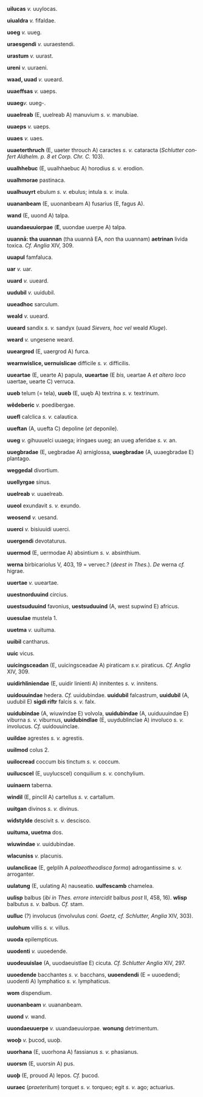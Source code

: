 **uilucas** *v.* uuylocas.

**uiualdra** *v.* fifaldae.

**uoeg** *v.* uueg.

**uraesgendi** *v.* uuraestendi.

**urastum** *v.* uurast.

**ureni** *v.* uuraeni.

**waad, uuad** *v.* uueard.

**uuaeffsas** *v.* uaeps.

**uuaeg***v.* uueg-.

**uuaelreab** (E, uuelreab A) manuvium *s. v.* manubiae.

**uuaeps** *v.* uaeps.

**uuaes** *v.* uaes.

**uuaeterthruch** (E, uaeter throuch A) caractes *s. v.* cataracta
(*Schlutter con­fert Aldhelm. p. 8 et Corp. Chr. C.* 103).

**uualhhebuc** (E, uualhhaebuc A) horodius *s. v.* erodion.

**uualhmorae** pastinaca.

**uualhuuyrt** ebulum *s. v.* ebulus; intula *s. v.* inula.

**uuananbeam** (E, uuonanbeam A) fusarius (E, fagus A).

**wand** (E, uuond A) talpa.

**uuandaeuuiorpae** (**E**, uuondae uuerpe A) talpa.

**uuannā: tha uuannan** (tha uuannã EA, *non* tha uuannam) **aetrinan**
livida toxica. *Cf. Anglia* XIV, 309.

**uuapul** famfaluca.

**uar** *v.* uar.

**uuard** *v.* uueard.

**uudubil** *v.* uuidubil.

**uueadhoc** sarculum.

**weald** *v.* uueard.

**uueard** sandix *s. v.* sandyx (uuad *Sievers, hoc vel* weald
*Kluge*).

**weard** *v.* ungesene weard.

**uueargrod** (E, uaergrod A) furca.

**wearnwislice, uernuislicae** difficile *s. v.* difficilis.

**uueartae** (E, uearte A) papula, **uueartae** (E *bis,* ueartae A *et
altero loco* uaertae, uearte C) verruca.

**uueb** telum (= tela), **uueb** (E, uuęb A) textrina *s. v.*
textrinum.

**wêdeberic** *v.* poedibergae.

**uuefl** calclica *s. v.* calautica.

**uueftan** (A, uuefta C) depoline (*et* deponile).

**uueg** *v.* gihuuuelci uuaega; iringaes uueg; an uueg aferidae *s. v.*
an.

**uuegbradae** (E, uegbradae A) arniglossa, **uuegbradae** (A,
uuaegbradae E) plantago.

**weggedal** divortium.

**uuellyrgae** sinus.

**uuelreab** *v.* uuaelreab.

**uueol** exundavit *s. v.* exundo.

**weosend** *v.* uesand.

**uuerci** *v.* bisiuuidi uuerci.

**uuergendi** devotaturus.

**uuermod** (E, uermodae A) absintium *s. v.* absinthium.

**werna** birbicariolus V, 403, 19 = vervec.? (*deest in Thes.*). *De*
werna *cf.* higrae.

**uuertae** *v.* uueartae.

**uuestnorduuind** circius.

**uuestsuduuind** favonius, **uestsuduuind** (A, west supwind E)
africus.

**uuesulae** mustela 1.

**uuetma** *v.* uuituma.

**uuibil** cantharus.

**uuic** vicus.

**uuicingsceadan** (E, uuicingsceadae A) piraticam *s.v.* piraticus.
*Cf. Anglia* XIV, 309.

**uuidirhliniendae** (E, uuidir linienti A) innitentes *s. v.* innitens.

**uuidouuindae** hedera. *Cf.* uuidubindae. **uuidubil** falcastrum,
**uuidubil** (A, uudubil E) **sigdi riftr** falcis *s. v.* falx.

**uuidubindae** (A, wiuwindae E) volvola, **uuidubindae** (A,
uuiduuuindae E) viburna *s. v.* viburnus, **uuidubindlae** (E,
uuydublinclae A) involuco *s. v.* involucus. *Cf.* uuidouuinclae.

**uuildae** agrestes *s. v.* agrestis.

**uuilmod** colus 2.

**uuilocread** coccum bis tinctum *s. v.* coccum.

**uuilucscel** (E, uuylucscel) conquilium *s. v.* conchylium.

**uuinaern** taberna.

**windil** (E, pinclil A) cartellus *s. v.* cartallum.

**uuitgan** divinos *s. v.* divinus.

**wiđstylde** descivit *s. v.* descisco.

**uuituma, uuetma** dos.

**wiuwindae** *v.* uuidubindae.

**wlacuniss** *v.* placunis.

**uulanclicae** (E, gelplih A *palaeotheodisca forma*) adrogantissime
*s. v.* arroganter.

**uulatung** (E, uulating A) nauseatio. **uulfescamb** chamelea.

**uulisp** balbus (*ibi in Thes. errore inter­cidit* balbus *post* II,
458, 16). **wlisp** balbutus *s. v.* balbus. *Cf.* stam.

**uulluc** (?) involucus (involvulus *coni. Goetz, cf. Schlutter,
Anglia* XIV, 303).

**uulohum** villis *s. v.* villus.

**uuoda** epilempticus.

**uuodenti** *v.* uuoedende.

**uuodeuuislae** (A, uuodaeuistlae E) ci­cuta. *Cf. Schlutter Anglia*
XIV, 297.

**uuoedende** bacchantes *s. v.* bacchans, **uuoendendi** (E =
uuoedendi; uuodenti A) lymphatico *s. v.* lymphaticus.

**wom** dispendium.

**uuonanbeam** *v.* uuananbeam.

**uuond** *v.* wand.

**uuondaeuuerpe** *v.* uuandaeuuiorpae. **wonung** detrimentum.

**wooþ** *v.* þucod, uuoþ.

**uuorhana** (E, uuorhona A) fassianus *s. v.* phasianus.

**uuorsm** (E, uuorsin A) pus.

**uuoþ** (E, prouod A) lepos. *Cf.* þucod.

**uuraec** (*praeteritum*) torquet *s. v.* torqueo; egit *s. v.* ago;
actuarius.
